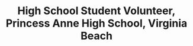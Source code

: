 ---
order_number: 6
name: "Tyler Chen"
category: "student"
role: "Student"
title: "High School Student Volunteer, Princess Anne High School, Virginia Beach"
bio: ""
img: "chen2.png"
collection: team
website: ""
email: "mailto:pmcs022@gmail.com"
---